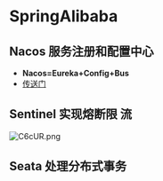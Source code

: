 # SpringAlibaba

## Nacos 服务注册和配置中心

- **Nacos=Eureka+Config+Bus**
- [传送门](https://blog.csdn.net/weixin_43691773/article/details/109525802)

## Sentinel 实现熔断限 流

![C6cUR.png](https://s3.jpg.cm/2021/03/19/C6cUR.png)

## Seata 处理分布式事务

